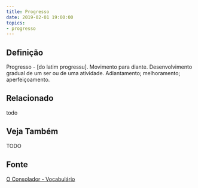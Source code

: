 ```yaml
---
title: Progresso
date: 2019-02-01 19:00:00
topics:
- progresso
---
```


## Definição
Progresso - [do latim progressu]. Movimento para diante. Desenvolvimento
gradual de um ser ou de uma atividade. Adiantamento; melhoramento;
aperfeiçoamento. 

## Relacionado
todo

## Veja Também
TODO

## Fonte
[O Consolador - Vocabulário](http://www.oconsolador.com.br/linkfixo/vocabulario/principal.html)
